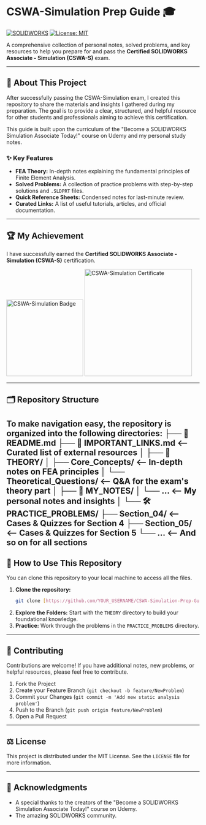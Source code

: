 # CSWA-Simulation Prep Guide 🎓

[![SOLIDWORKS](https://img.shields.io/badge/SOLIDWORKS-Simulation-red?style=for-the-badge&logo=solidworks)](https://www.solidworks.com/category/simulation-software)
[![License: MIT](https://img.shields.io/badge/License-MIT-yellow.svg?style=for-the-badge)](https://opensource.org/licenses/MIT)

A comprehensive collection of personal notes, solved problems, and key resources to help you prepare for and pass the **Certified SOLIDWORKS Associate - Simulation (CSWA-S)** exam.

---

## 📜 About This Project

After successfully passing the CSWA-Simulation exam, I created this repository to share the materials and insights I gathered during my preparation. The goal is to provide a clear, structured, and helpful resource for other students and professionals aiming to achieve this certification.

This guide is built upon the curriculum of the "Become a SOLIDWORKS Simulation Associate Today!" course on Udemy and my personal study notes.

### ✨ Key Features

* **FEA Theory:** In-depth notes explaining the fundamental principles of Finite Element Analysis.
* **Solved Problems:** A collection of practice problems with step-by-step solutions and `.SLDPRT` files.
* **Quick Reference Sheets:** Condensed notes for last-minute review.
* **Curated Links:** A list of useful tutorials, articles, and official documentation.

---

## 🏆 My Achievement

I have successfully earned the **Certified SOLIDWORKS Associate - Simulation (CSWA-S)** certification.

<p align="left">
  <img src="CERTIFICAT+BADGE/BADGE.png" alt="CSWA-Simulation Badge" width="200">

  <a href="CERTIFICAT+BADGE/CERTIFICATE.png">
    <img src="CERTIFICAT+BADGE/CERTIFICATE.png" alt="CSWA-Simulation Certificate" width="280">
  </a>
</p>

---

## 🗂️ Repository Structure

To make navigation easy, the repository is organized into the following directories:
├── 📄 README.md
├── 📄 IMPORTANT_LINKS.md       <-- Curated list of external resources
│
├── 🧠 THEORY/
│   ├── Core_Concepts/          <-- In-depth notes on FEA principles
│   └── Theoretical_Questions/  <-- Q&A for the exam's theory part
│
├── 📝 MY_NOTES/
│   └── ...                     <-- My personal notes and insights
│
└── 🛠️ PRACTICE_PROBLEMS/
├── Section_04/             <-- Cases & Quizzes for Section 4
├── Section_05/             <-- Cases & Quizzes for Section 5
└── ...                     <-- And so on for all sections
---

## 🚀 How to Use This Repository

You can clone this repository to your local machine to access all the files.

1.  **Clone the repository:**
    ```bash
    git clone [https://github.com/YOUR_USERNAME/CSWA-Simulation-Prep-Guide.git](https://github.com/YOUR_USERNAME/CSWA-Simulation-Prep-Guide.git)
    ```
2.  **Explore the Folders:** Start with the `THEORY` directory to build your foundational knowledge.
3.  **Practice:** Work through the problems in the `PRACTICE_PROBLEMS` directory.

---

## 🤝 Contributing

Contributions are welcome! If you have additional notes, new problems, or helpful resources, please feel free to contribute.

1.  Fork the Project
2.  Create your Feature Branch (`git checkout -b feature/NewProblem`)
3.  Commit your Changes (`git commit -m 'Add new static analysis problem'`)
4.  Push to the Branch (`git push origin feature/NewProblem`)
5.  Open a Pull Request

---

## ⚖️ License

This project is distributed under the MIT License. See the `LICENSE` file for more information.

---

## 🙏 Acknowledgments

* A special thanks to the creators of the "Become a SOLIDWORKS Simulation Associate Today!" course on Udemy.
* The amazing SOLIDWORKS community.
